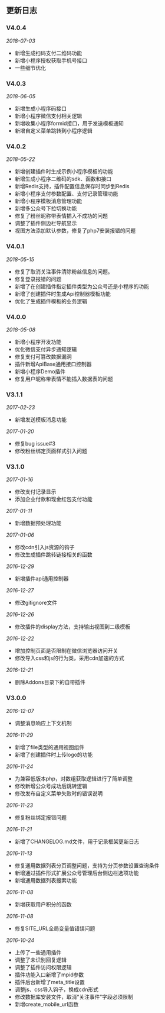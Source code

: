 ## 更新日志

### V4.0.4
*2018-07-03*

- 新增生成扫码支付二维码功能
- 新增小程序授权获取手机号接口
- 一些细节优化

### V4.0.3
*2018-06-05*

- 新增生成小程序码接口
- 新增小程序微信支付相关逻辑
- 新增收集小程序formid接口，用于发送模板通知
- 新增自定义菜单跳转到小程序逻辑


### V4.0.2
*2018-05-22*

- 新增创建插件时生成示例小程序模板的功能
- 新增生成小程序二维码的sdk、函数和接口
- 新增Redis支持，插件配置信息保存时同步到Redis
- 新增小程序支付参数配置、支付记录管理功能
- 新增小程序模板消息管理功能
- 新增多公众号下拉切换功能
- 修复了粉丝昵称带表情插入不成功的问题
- 调整了插件侧边栏导航显示
- 视图方法添加默认参数，修复了php7安装报错的问题

### V4.0.1
*2018-05-15*

- 修复了取消关注事件清除粉丝信息的问题。
- 修复登录报错的问题
- 新增了在创建插件指定插件类型为公众号还是小程序的功能
- 新增了创建插件时生成Api控制器模板功能
- 优化了生成插件模板的业务逻辑

### V4.0.0
*2018-05-08*

- 新增小程序开发功能
- 优化微信支付异步通知逻辑
- 修复支付可篡改数据漏洞
- 插件新增ApiBase通用接口控制器
- 新增小程序Demo插件
- 修复用户昵称带表情不能插入数据表的问题

### V3.1.1
*2017-02-23*
- 新增发送模板消息功能

*2017-01-20*
- 修复bug issue#3
- 修改粉丝绑定页面样式引入问题

### V3.1.0
*2017-01-16*
- 修改支付记录显示
- 添加企业付款和现金红包支付功能

*2017-01-11*
- 新增数据预处理功能

*2017-01-06*
- 修改cdn引入js资源的钩子
- 修改生成插件跳转链接相关的函数

*2016-12-29*
- 新增插件api通用控制器

*2016-12-27*
- 修改gitignore文件

*2016-12-26*
- 修改插件的display方法，支持输出视图到二级模板

*2016-12-22*
- 增加控制页面是否限制在微信浏览器访问开关
- 修改导入css和js的行为类，采用cdn加速的方式

*2016-12-21*
- 删除Addons目录下的自带插件


### V3.0.0
*2016-12-07*
- 调整消息响应上下文机制

*2016-11-29*
- 新增了file类型的通用视图组件
- 新增了创建插件时上传logo的功能

*2016-11-24*
- 为兼容低版本php，对数组获取逻辑进行了简单调整
- 修改新增公众号成功后跳转逻辑
- 修改发布自定义菜单失败时的错误说明

*2016-11-23*
- 修复粉丝绑定报错问题

*2016-11-21*
- 新增了CHANGELOG.md文件，用于记录框架更新日志

*2016-11-13*
- 修复通用数据列表分页调整问题，支持为分页参数设置查询条件
- 新增通过插件形式扩展公众号管理后台侧边栏选项功能
- 新增通用数据列表搜索功能

*2016-11-08*
- 新增获取用户积分的函数

*2016-11-08*
- 修复SITE_URL全局变量值错误问题

*2016-10-24*
- 上传了一些通用插件
- 调整了未识别回复逻辑
- 调整了插件访问权限逻辑
- 插件功能入口新增了mpid参数
- 插件后台新增了meta_title设置
- 调整js、css导入钩子，换成cdn形式
- 修改数据库安装文件，取消“关注事件”字段必须限制
- 新增create_mobile_url函数